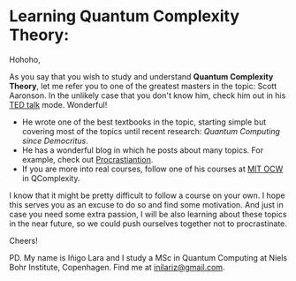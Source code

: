 # Learning Quantum Complexity Theory:

Hohoho,

As you say that you wish to study and understand **Quantum Complexity Theory**, let me refer you to one of the greatest masters in the topic: Scott Aaronson.
In the unlikely case that you don't know him, check him out in his [TED talk](https://www.youtube.com/watch?v=JvIbrDR1G_c) mode. Wonderful!

- He wrote one of the best textbooks in the topic, starting simple but covering most of the topics until recent research: *Quantum Computing since Democritus*.
- He has a wonderful blog in which he posts about many topics. For example, check out [Procrastiantion](https://www.scottaaronson.com/blog/?cat=3).
- If you are more into real courses, follow one of his courses at [MIT OCW](https://ocw.mit.edu/courses/electrical-engineering-and-computer-science/6-845-quantum-complexity-theory-fall-2010/index.htm) in QComplexity.

I know that it might be pretty difficult to follow a course on your own. I hope this serves you as an excuse to do so and find some motivation. And just in case you need some extra passion, I will be also learning about these topics in the near future, so we could push ourselves together not to procrastinate.

Cheers!

PD.
My name is Iñigo Lara and I study a MSc in Quantum Computing at Niels Bohr Institute, Copenhagen. Find me at inilariz@gmail.com.

